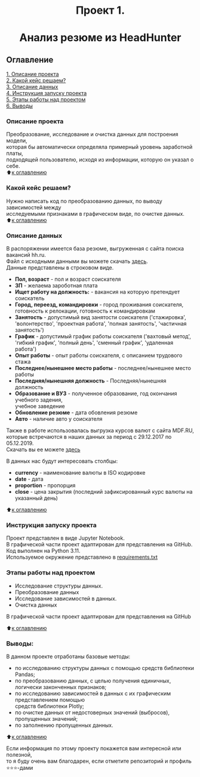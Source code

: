 # <center> Проект 1.
# <center> Анализ резюме из HeadHunter

## Оглавление  
[1. Описание проекта](README.md#Описание-проекта)  
[2. Какой кейс решаем?](README.md#Какой-кейс-решаем)  
[3. Описание данных](README.md#Описание-данных)  
[4. Инструкция запуску проекта](README.md#Инструкция-запуску-проекта)  
[5. Этапы работы над проектом](README.md#Этапы-работы-над-проектом)  
[6. Выводы](README.md#Выводы) 

### Описание проекта    
Преобразование, исследование и очистка данных для построения модели,  
которая бы автоматически определяла примерный уровень заработной платы,  
подходящей пользователю, исходя из информации, которую он указал о себе.  
:arrow_up:[к оглавлению](README.md#Оглавление)


### Какой кейс решаем?    
Нужно написать код по преобразованию данных, по выводу зависимостей между  
исследуемыми признаками в графическом виде, по очистке данных.  
:arrow_up:[к оглавлению](README.md#Оглавление)


### Описание данных  
В распоряжении имеется база резюме, выгруженная с сайта поиска вакансий hh.ru.  
Файл с исходными данными вы можете скачать [здесь](https://drive.google.com/file/d/1WFGPNCRiirtVYYGezK3-sxVcK4R7G2l4/view?usp=sharing).  
Данные представлены в строковом виде.  
* **Пол, возраст** - пол и возраст соискателя  
* **ЗП** - желаема зароботная плата  
* **Ищет работу на должность:** -  вакансия на которую претендует соискатель  
* **Город, переезд, командировки** - город проживания соискателя,  
готовность к релокации, готовность к командировкам  
* **Занятость** - допустимый вид занятости соискателя ('стажировка',  
'волонтерство', 'проектная работа', 'полная занятость', 'частичная занятость')  
* **График** - допустимый график работы соискателя ('вахтовый метод',  
'гибкий график', 'полный день', 'сменный график', 'удаленная работа')  
* **Опыт работы** - опыт работы соискателя, с описанием трудового стажа  
* **Последнее/нынешнее место работы** - последнее/нынешнее место работы  
* **Последняя/нынешняя должность** - Последняя/нынешняя должность  
* **Образование и ВУЗ** - полученное образование, год окончания учебного задения,  
учебное заведение  
* **Обновление резюме** - дата обовления резюме  
* **Авто** - наличие авто у соискателя  


Также в работе использовалась выгрузка курсов валют с сайта MDF.RU,  
которые встречаются в наших данных за период с 29.12.2017 по 05.12.2019.  
Скачать вы ее можете [здесь](https://drive.google.com/file/d/1F-lHnJJpBjDiwrN2LK12A8HeTwMjnbZQ/view?usp=sharing)

В данных нас будут интересовать столбцы:
* **currency** - наименование валюты в ISO кодировке
* **date** - дата 
* **proportion** - пропорция 
* **close** - цена закрытия (последний зафиксированный курс валюты на указанный день)

:arrow_up:[к оглавлению](README.md#Оглавление)


### Инструкция запуску проекта  
Проект представлен в виде Jupyter Notebook.  
В графической части проект адаптирован для представления на GitHub.  
Код выполнен на Python 3.11.  
Используемое окружение представлено в [requirements.txt](requirements.txt)


### Этапы работы над проектом  
* Исследование структуры данных.  
* Преобразование данных  
* Исследование зависимостей в данных.  
* Очистка данных

В графической части проект адаптирован для представления на GitHub

:arrow_up:[к оглавлению](README.md#Оглавление)


### Выводы:  
В данном проекте отработаны базовые методы:
* по исследованию структуры данных с помощью средств библиотеки Pandas;
* по преобразованию данных, с целью получения единичных,  
логически законченных признаков;
* по исследованию зависимостей в данных с их графическим представлением помощью  
средств библиотеки Plotly;
* по очистке данных от недостоверных значений (выбросов), пропущенных значений;
* по заполнению пропущенных данных.

:arrow_up:[к оглавлению](README.md#Оглавление)


Если информация по этому проекту покажется вам интересной или полезной,  
то я буду очень вам благодарен, если отметите репозиторий и профиль ⭐️⭐️⭐️-дами